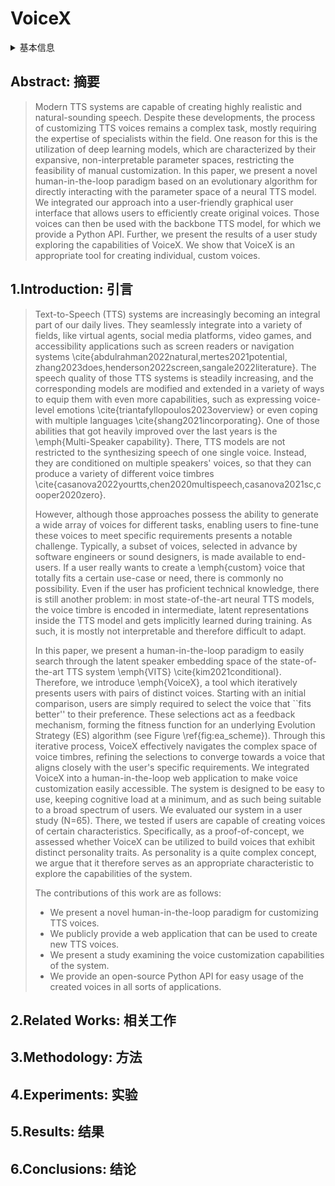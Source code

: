 # VoiceX

<details>
<summary>基本信息</summary>

- 标题: VoiceX: A Text-To-Speech Framework for Custom Voices
- 作者:
  - 01 [Silvan Mertes](../../Authors/Silvan_Mertes.md)
  - 02 [Daksitha Withanage Don](../../Authors/Daksitha_Withanage_Don.md)
  - 03 [Otto Grothe](../../Authors/Otto_Grothe.md)
  - 04 [Johanna Kuch](../../Authors/Johanna_Kuch.md)
  - 05 [Ruben Schlagowski](../../Authors/Ruben_Schlagowski.md)
  - 06 [Elisabeth André](../../Authors/Elisabeth_André.md)
- 机构:
  - [德国奥格斯堡大学](../../Institutions/DEU-Augsburg_University_德国奥格斯堡大学.md) 
- 时间:
  - 预印时间: 2024.08.22 ArXiv v1
  - 更新笔记: 2024.08.23
- 发表:
  - 期刊/会议 
- 链接:
  - [ArXiv](https://arxiv.org/abs/2408.12170)
  - [DOI]()
  - [Github]()
  - [Demo]()
  - [Scholar](https://scholar.google.com/scholar?cluster=)
- 标签:
  - ?
- 页数: 5
- 引用: 31
- 被引: ?
- 数据:
  - ? 
- 对比:
  - ?
- 复现:
  - ?

</details>

## Abstract: 摘要

> Modern TTS systems are capable of creating highly realistic and natural-sounding speech. 
> Despite these developments, the process of customizing TTS voices remains a complex task, mostly requiring the expertise of specialists within the field.
> One reason for this is the utilization of deep learning models, which are characterized by their expansive, non-interpretable parameter spaces, restricting the feasibility of manual customization.
> In this paper, we present a novel human-in-the-loop paradigm based on an evolutionary algorithm for directly interacting with the parameter space of a neural TTS model.
> We integrated our approach into a user-friendly graphical user interface that allows users to efficiently create original voices. 
> Those voices can then be used with the backbone TTS model, for which we provide a Python API.
> Further, we present the results of a user study exploring the capabilities of VoiceX. We show that VoiceX is an appropriate tool for creating individual, custom voices.

## 1.Introduction: 引言

> Text-to-Speech (TTS) systems are increasingly becoming an integral part of our daily lives. 
> They seamlessly integrate into a variety of fields, like virtual agents, social media platforms, video games, and accessibility applications such as screen readers or navigation systems \cite{abdulrahman2022natural,mertes2021potential, zhang2023does,henderson2022screen,sangale2022literature}.
> The speech quality of those TTS systems is steadily increasing, and the corresponding models are modified and extended in a variety of ways to equip them with even more capabilities, such as expressing voice-level emotions \cite{triantafyllopoulos2023overview} or even coping with multiple languages \cite{shang2021incorporating}.
> One of those abilities that got heavily improved over the last years is the \emph{Multi-Speaker capability}. 
> There, TTS models are not restricted to the synthesizing speech of one single voice. 
> Instead, they are conditioned on multiple speakers' voices, so that they can produce a variety of different voice timbres \cite{casanova2022yourtts,chen2020multispeech,casanova2021sc,cooper2020zero}.
>
> However, although those approaches possess the ability to generate a wide array of voices for different tasks, enabling users to fine-tune these voices to meet specific requirements presents a notable challenge.
> Typically, a subset of voices, selected in advance by software engineers or sound designers, is made available to end-users.
> If a user really wants to create a \emph{custom} voice that totally fits a certain use-case or need, there is commonly no possibility.
> Even if the user has proficient technical knowledge, there is still another problem: in most state-of-the-art neural TTS models, the voice timbre is encoded in intermediate, latent representations inside the TTS model and gets implicitly learned during training.
> As such, it is mostly not interpretable and therefore difficult to adapt.
>
> In this paper, we present a human-in-the-loop paradigm to easily search through the latent speaker embedding space of the state-of-the-art TTS system \emph{VITS} \cite{kim2021conditional}.
> Therefore, we introduce \emph{VoiceX}, a tool which iteratively presents users with pairs of distinct voices. 
> Starting with an initial comparison, users are simply required to select the voice that ``fits better'' to their preference. 
> These selections act as a feedback mechanism, forming the fitness function for an underlying Evolution Strategy (ES) algorithm (see Figure \ref{fig:ea_scheme}). 
> Through this iterative process, VoiceX effectively navigates the complex space of voice timbres, refining the selections to converge towards a voice that aligns closely with the user's specific requirements.
> We integrated VoiceX into a human-in-the-loop web application to make voice customization easily accessible.
> The system is designed to be easy to use, keeping cognitive load at a minimum, and as such being suitable to a broad spectrum of users.
> We evaluated our system in a user study (N=65). 
> There, we tested if users are capable of creating voices of certain characteristics. 
> Specifically, as a proof-of-concept, we assessed whether VoiceX can be utilized to build voices that exhibit distinct personality traits. 
> As personality is a quite complex concept, we argue that it therefore serves as an appropriate characteristic to explore the capabilities of the system.
>
> The contributions of this work are as follows:
> - We present a novel human-in-the-loop paradigm for customizing TTS voices.
> - We publicly provide a web application that can be used to create new TTS voices.
> - We present a study examining the voice customization capabilities of the system.
> - We provide an open-source Python API for easy usage of the created voices in all sorts of applications.

## 2.Related Works: 相关工作

## 3.Methodology: 方法

## 4.Experiments: 实验

## 5.Results: 结果

## 6.Conclusions: 结论
